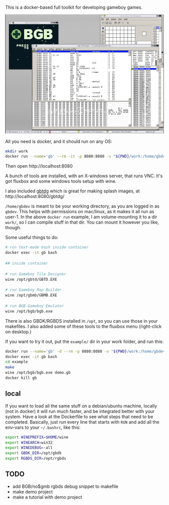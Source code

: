 This is a docker-based full toolkit for developing gameboy games.

![screeenshot](./screenshot.png)

All you need is docker, and it should run on any OS:

```sh
mkdir work
docker run --name='gb' --rm -it -p 8080:8080 -v "${PWD}/work:/home/gbdev" konsumer/gb
```

Then open http://localhost:8080

A bunch of tools are installed, with an X-windows server, that runs VNC. It's got fluxbox and some windows tools setup with wine.

I also included [gbtdg](https://github.com/chrisantonellis/gbtdg) which is great for making splash images, at http://localhost:8080/gbtdg/

`/home/gbdev` is meant to be your working directory, as you are logged in as `gbdev`. This helps with permissions on mac/linux, as it makes it all run as user-1. In the above `docker run` example, I am volume-mounting it to a dir `work/`, so I can compile stuff in that dir. You can mount it however you like, though.

Some useful things to do:

```sh
# run text-mode bash inside container
docker exec -it gb bash

## inside container

# run Gameboy Tile Designer
wine /opt/gbtd/GBTD.EXE

# run Gameboy Map Builder
wine /opt/gbmb/GBMB.EXE

# run BGB Gameboy Emulator
wine /opt/bgb/bgb.exe
```

There is also GBDK/RGBDS installed in `/opt`, so you can use those in your makefiles. I also added some of these tools to the fluxbox menu (right-click on desktop.)

If you want to try it out, put the `example/` dir in your work folder, and run this:

```sh
docker run --name='gb' -d --rm -p 8080:8080 -v "${PWD}/work:/home/gbdev" konsumer/gb
docker exec -it gb bash
cd example
make
wine /opt/bgb/bgb.exe demo.gb
docker kill gb
```

## local

If you want to load all the same stuff on a debian/ubuntu machine, locally (not in docker) it will run much faster, and be integrated better with your system. Have a look at the Dockerfile to see what steps that need to be completed. Basically, just run every line that starts with `RUN` and add all the env-vars to your `~/.bashrc`, like this:

```sh
export WINEPREFIX=$HOME/wine
export WINEARCH=win32
export WINEDEBUG=-all
export GBDK_DIR=/opt/gbdk
export RGBDS_DIR=/opt/rgbds
```


## TODO

* add BGB/no$gmb rgbds debug snippet to makefile
* make demo project
* make a tutorial with demo project
